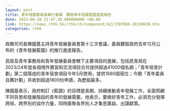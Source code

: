 ```yaml
---
layout: post
title: 青年發展委員會舉行會議　聽取青年發展藍圖進度報告
date: 2023-06-30 21:47:30.000000000 +08:00
link: https://news.rthk.hk/rthk/ch/component/k2/1707008-20230630.htm
categories: rthk
---
```


政務司司長陳國基主持青年發展委員會第十三次會議，委員聽取政府去年12月公布的《青年發展藍圖》的推行進度報告。

民政及青年事務局和青年發展委員會轄下主要項目的進展，包括民青局在2023/24年度各個境外實習和交流項目合共提供超過41000個名額；「青年宿舍計劃」第二個落成的青年宿舍項目今年5月啓用，提供1680個宿位；今期「青年委員自薦計劃」共收到超過1800份申請，為歷屆最多。

陳國基表示，政府制訂《藍圖》的目標是長期、持續推動青年發展工作，全面照顧不同背景和發展階段的青年的發展需要。他表示，要做好青年工作，必須充分發揮跨局、跨界別的協作力量，同時匯聚各界別人才集思廣益、出謀獻策。
